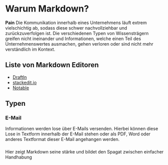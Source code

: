 # Warum Markdown?

**Pain**
Die Kommunikation innerhalb eines Unternehmens läuft extrem vielschichtig ab, sodass diese schwer nachvollziehbar und zurückzuverfolgen ist. Die verschiedenen Typen von Wissensträgern greifen nicht ineinander und Informationen, welche einen Teil des Unternehmenswertes ausmachen, gehen verloren oder sind nicht mehr verständlich im Kontext.

## Liste von Markdown Editoren
- [DraftIn](https://draftin.com/)
- [stackedit.io](https://stackedit.io/app#)
- [Notable](https://notable.app/)

## Typen

### E-Mail
Informationen werden lose über E-Mails versenden. Hierbei können diese Lose in Textform innerhalb der E-Mail stehen oder als PDF, Word oder anderes Textformat dieser E-Mail angehangen werden.

### 

Hier zeigt Markdown seine stärke und bildet den Spagat zwischen einfacher Handhabung 
